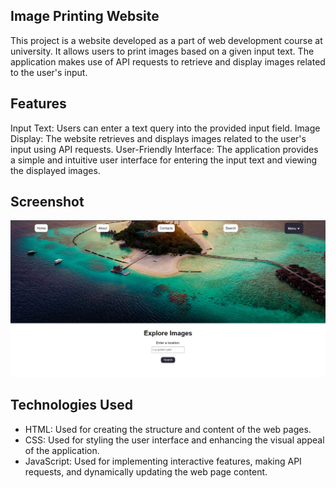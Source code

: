 ## Image Printing Website
This project is a website developed as a part of web development course at university. It allows users to print images based on a given input text. The application makes use of API requests to retrieve and display images related to the user's input.

## Features
Input Text: Users can enter a text query into the provided input field.
Image Display: The website retrieves and displays images related to the user's input using API requests.
User-Friendly Interface: The application provides a simple and intuitive user interface for entering the input text and viewing the displayed images.

## Screenshot
![Alt Text](/scr1.png)

## Technologies Used
- HTML: Used for creating the structure and content of the web pages.
- CSS: Used for styling the user interface and enhancing the visual appeal of the application.
- JavaScript: Used for implementing interactive features, making API requests, and dynamically updating the web page content.
